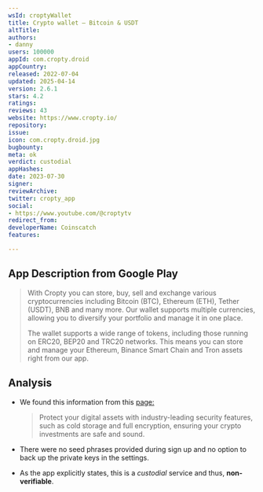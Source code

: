 ```yaml
---
wsId: croptyWallet
title: Crypto wallet — Bitcoin & USDT
altTitle: 
authors:
- danny
users: 100000
appId: com.cropty.droid
appCountry: 
released: 2022-07-04
updated: 2025-04-14
version: 2.6.1
stars: 4.2
ratings: 
reviews: 43
website: https://www.cropty.io/
repository: 
issue: 
icon: com.cropty.droid.jpg
bugbounty: 
meta: ok
verdict: custodial
appHashes: 
date: 2023-07-30
signer: 
reviewArchive: 
twitter: cropty_app
social:
- https://www.youtube.com/@croptytv
redirect_from: 
developerName: Coinscatch
features: 

---
```


## App Description from Google Play

> With Cropty you can store, buy, sell and exchange various cryptocurrencies including Bitcoin (BTC), Ethereum (ETH), Tether (USDT), BNB and many more. Our wallet supports multiple currencies, allowing you to diversify your portfolio and manage it in one place.
>
> The wallet supports a wide range of tokens, including those running on ERC20, BEP20 and TRC20 networks. This means you can store and manage your Ethereum, Binance Smart Chain and Tron assets right from our app.

## Analysis 

- We found this information from this [page:](https://www.cropty.io/)

     > Protect your digital assets with  industry-leading security features, such as cold storage and full encryption, ensuring your crypto investments are safe and sound.

- There were no seed phrases provided during sign up and no option to back up the private keys in the settings. 
- As the app explicitly states, this is a *custodial* service and thus, **non-verifiable**.
